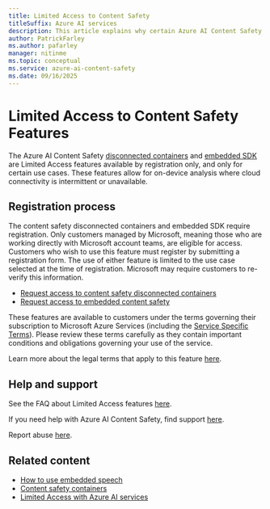 ```yaml
---
title: Limited Access to Content Safety
titleSuffix: Azure AI services
description: This article explains why certain Azure AI Content Safety features are available as limited access, and how to request access.
author: PatrickFarley
ms.author: pafarley
manager: nitinme
ms.topic: conceptual
ms.service: azure-ai-content-safety
ms.date: 09/16/2025
---
```


# Limited Access to Content Safety Features

The Azure AI Content Safety [disconnected containers](./how-to/containers/container-overview.md) and [embedded SDK](./how-to/embedded-content-safety.md) are Limited Access features available by registration only, and only for certain use cases. These features allow for on-device analysis where cloud connectivity is intermittent or unavailable.

## Registration process

The content safety disconnected containers and embedded SDK require registration. Only customers managed by Microsoft, meaning those who are working directly with Microsoft account teams, are eligible for access. Customers who wish to use this feature must register by submitting a registration form. The use of either feature is limited to the use case selected at the time of registration. Microsoft may require customers to re-verify this information.
- [Request access to content safety disconnected containers](https://aka.ms/csdisconnectedcontainers)
- [Request access to embedded content safety](https://aka.ms/aacs-embedded-application)

These features are available to customers under the terms governing their subscription to Microsoft Azure Services (including the [Service Specific Terms](https://go.microsoft.com/fwlink/?linkid=2018760)). Please review these terms carefully as they contain important conditions and obligations governing your use of the service.

Learn more about the legal terms that apply to this feature [here](https://azure.microsoft.com/support/legal/).

## Help and support

See the FAQ about Limited Access features [here](/azure/ai-services/cognitive-services-limited-access).

If you need help with Azure AI Content Safety, find support [here](/azure/ai-services/cognitive-services-support-options).

Report abuse [here](https://aka.ms/reportabuse).

## Related content

* [How to use embedded speech](/azure/ai-services/content-safety/how-to/embedded-content-safety)
* [Content safety containers](./how-to/containers/container-overview.md)
* [Limited Access with Azure AI services](/azure/ai-services/cognitive-services-limited-access)
